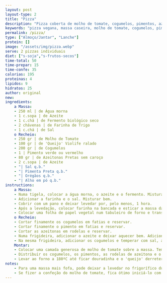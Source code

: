 ```yaml
---
layout: post
layout-type: 2
title: "Pizza"
description: "Pizza coberta de molho de tomate, cogumelos, pimentos, azeitonas e 'queijo' derretido"
keywords: "pizza vegana, massa caseira, molho de tomate, cogumelos, pimentos, azeitonas, queijo Violife, receita vegana, refeição saudável, pizza sem glúten"
permalink: /pizza/
type: ["Almoço/Jantar", "Lanche"]
protein: []
image: "/assets/img/pizza.webp"
serve: 2 pizzas individuais
diet: ["s-soja","s-frutos-secos"]
time-total: 50
time-prepar: 15
time-confe: 35
calorias: 195
proteinas: 4
lipidos: 9
hidratos: 25
author: original
new:
ingredients:
    a Massa:
    - 250 ml | de Água morna
    - 1 c.sopa | de Azeite
    - 1 c.chá | de Fermento biológico seco
    - 2 chávenas | de Farinha de Trigo
    - 1 c.chá | de Sal
    o Recheio:
    - 250 gr | de Molho de Tomate
    - 100 gr | de 'Queijo' Violife ralado
    - 200 gr | de Cogumelos
    - 1 | Pimento verde ou vermelho
    - 80 gr | de Azeitonas Pretas sem caroço
    - 2 c.sopa | de Azeite
    - "| Sal q.b."
    - "| Pimenta Preta q.b."
    - "| Orégãos q.b."
    - "| Alho em pó q.b."
instructions:
    a Massa:
    - Numa tigela, colocar a água morna, o azeite e o fermento. Misturar bem.
    - Adicionar a farinha e o sal. Misturar bem.
    - Cobrir com um pano e deixar levedar por, pelo menos, 1 hora.
    - Após a levedação, colocar farinha na bancada e esticar a massa da pizza com um rolo até atingir a espessura desejada.
    - Colocar uma folha de papel vegetal num tabuleiro de forno e transferir a massa para o tabuleiro.
    o Recheio:
    - Cortar finamente os cogumelos em fatias e reservar.
    - Cortar finamente o pimento em fatias e reservar.
    - Cortar as azeitonas em rodelas e reservar.
    - Numa frigideira, adicionar o azeite e deixar aquecer bem. Adicionar os pimentos e temperar com sal, alho em pó, pimenta preta e orégãos. Mexer até que fiquem bem cozinhados e retirar da frigideira. Reservar.
    - Na mesma frigideira, adicionar os cogumelos e temperar com sal, alho em pó, pimenta preta e orégãos. Mexer até que percam os sucos e fiquem completamente cozinhados. Retirar do fogo e reservar.
    Montar:
    - Colocar uma camada generosa de molho de tomate sobre a massa. Temperar com alho em pó e pimenta preta.
    - Distribuir os cogumelos, os pimentos, as rodelas de azeitona e o 'queijo' por cima. Finalizar com orégãos.
    - Levar ao forno a 180ºC até ficar douradinha e o 'queijo' derreter.
notes:
    - Para uma massa mais fofa, pode deixar a levedar no frigorífico durante 24h.
    - Se fizer a confeção do molho de tomate, fica ótimo iniciá-lo com um refogado de cebola e alho.
---
```


